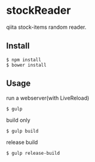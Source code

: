 stockReader
===========

qiita stock-items random reader.

## Install

```
$ npm install
$ bower install
```

## Usage
run a webserver(with LiveReload)

```
$ gulp
```

build only

```
$ gulp build
```

release build

```
$ gulp release-build
```
